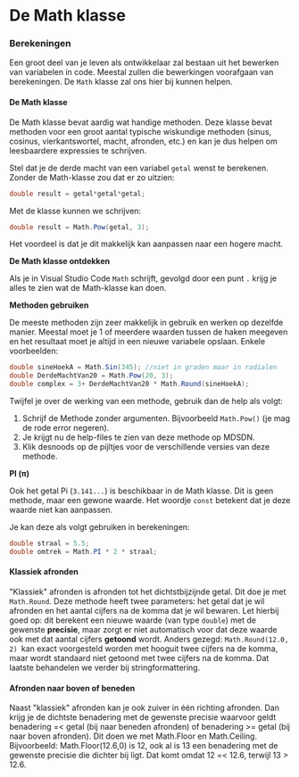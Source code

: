 # De Math klasse

### Berekeningen

Een groot deel van je leven als ontwikkelaar zal bestaan uit het bewerken van variabelen in code. Meestal zullen die bewerkingen voorafgaan van berekeningen. De `Math` klasse zal ons hier bij kunnen helpen.

#### De Math klasse

De Math klasse bevat aardig wat handige methoden. Deze klasse bevat methoden voor een groot aantal typische wiskundige methoden (sinus, cosinus, vierkantswortel, macht, afronden, etc.) en kan je dus helpen om leesbaardere expressies te schrijven.

Stel dat je de derde macht van een variabel `getal` wenst te berekenen. Zonder de Math-klasse zou dat er zo uitzien:

```csharp
double result = getal*getal*getal;
```

Met de klasse kunnen we schrijven:

```csharp
double result = Math.Pow(getal, 3);
```

Het voordeel is dat je dit makkelijk kan aanpassen naar een hogere macht.

**De Math klasse ontdekken**

Als je in Visual Studio Code `Math` schrijft, gevolgd door een punt `.` krijg je alles te zien wat de Math-klasse kan doen.

**Methoden gebruiken**

De meeste methoden zijn zeer makkelijk in gebruik en werken op dezelfde manier. Meestal moet je 1 of meerdere waarden tussen de haken meegeven en het resultaat moet je altijd in een nieuwe variabele opslaan. Enkele voorbeelden:

```csharp
double sineHoekA = Math.Sin(345); //niet in graden maar in radialen
double DerdeMachtVan20 = Math.Pow(20, 3);
double complex = 3+ DerdeMachtVan20 * Math.Round(sineHoekA);
```

Twijfel je over de werking van een methode, gebruik dan de help als volgt:

1. Schrijf de Methode zonder argumenten. Bijvoorbeeld `Math.Pow()` (je mag de rode error negeren).&#x20;
2. Je krijgt nu de help-files te zien van deze methode op MDSDN.
3. Klik desnoods op de pijltjes voor de verschillende versies van deze methode.

**PI (π)**

Ook het getal Pi (`3.141...`) is beschikbaar in de Math klasse. Dit is geen methode, maar een gewone waarde. Het woordje `const` betekent dat je deze waarde niet kan aanpassen.

Je kan deze als volgt gebruiken in berekeningen:

```csharp
double straal = 5.5;
double omtrek = Math.PI * 2 * straal;
```

#### Klassiek afronden

"Klassiek" afronden is afronden tot het dichtstbijzijnde getal. Dit doe je met `Math.Round`. Deze methode  heeft twee parameters: het getal dat je wil afronden en het aantal cijfers na de komma dat je wil bewaren. Let hierbij goed op: dit berekent een nieuwe waarde (van type `double`) met de gewenste **precisie**, maar zorgt er niet automatisch voor dat deze waarde ook met dat aantal cijfers **getoond** wordt. Anders gezegd: `Math.Round(12.0, 2) `kan exact voorgesteld worden met hooguit twee cijfers na de komma, maar wordt standaard niet getoond met twee cijfers na de komma. Dat laatste behandelen we verder bij stringformattering.

#### Afronden naar boven of beneden

Naast "klassiek" afronden kan je ook zuiver in één richting afronden. Dan krijg je de dichtste benadering met de gewenste precisie waarvoor geldt benadering =< getal (bij naar beneden afronden) of benadering >= getal (bij naar boven afronden). Dit doen we met Math.Floor en Math.Ceiling. Bijvoorbeeld: Math.Floor(12.6,0) is 12, ook al is 13 een benadering met de gewenste precisie die dichter bij ligt. Dat komt omdat 12 =< 12.6, terwijl 13 > 12.6.
